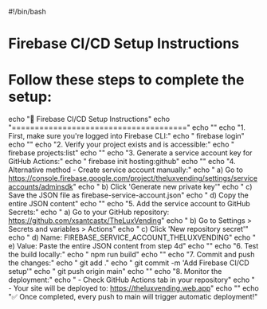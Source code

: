 #!/bin/bash

# Firebase CI/CD Setup Instructions
# Follow these steps to complete the setup:

echo "🚀 Firebase CI/CD Setup Instructions"
echo "======================================"
echo ""
echo "1. First, make sure you're logged into Firebase CLI:"
echo "   firebase login"
echo ""
echo "2. Verify your project exists and is accessible:"
echo "   firebase projects:list"
echo ""
echo "3. Generate a service account key for GitHub Actions:"
echo "   firebase init hosting:github"
echo ""
echo "4. Alternative method - Create service account manually:"
echo "   a) Go to https://console.firebase.google.com/project/theluxvending/settings/serviceaccounts/adminsdk"
echo "   b) Click 'Generate new private key'"
echo "   c) Save the JSON file as firebase-service-account.json"
echo "   d) Copy the entire JSON content"
echo ""
echo "5. Add the service account to GitHub Secrets:"
echo "   a) Go to your GitHub repository: https://github.com/xsantcastx/TheLuxVending"
echo "   b) Go to Settings > Secrets and variables > Actions"
echo "   c) Click 'New repository secret'"
echo "   d) Name: FIREBASE_SERVICE_ACCOUNT_THELUXVENDING"
echo "   e) Value: Paste the entire JSON content from step 4d"
echo ""
echo "6. Test the build locally:"
echo "   npm run build"
echo ""
echo "7. Commit and push the changes:"
echo "   git add ."
echo "   git commit -m 'Add Firebase CI/CD setup'"
echo "   git push origin main"
echo ""
echo "8. Monitor the deployment:"
echo "   - Check GitHub Actions tab in your repository"
echo "   - Your site will be deployed to: https://theluxvending.web.app"
echo ""
echo "✅ Once completed, every push to main will trigger automatic deployment!"